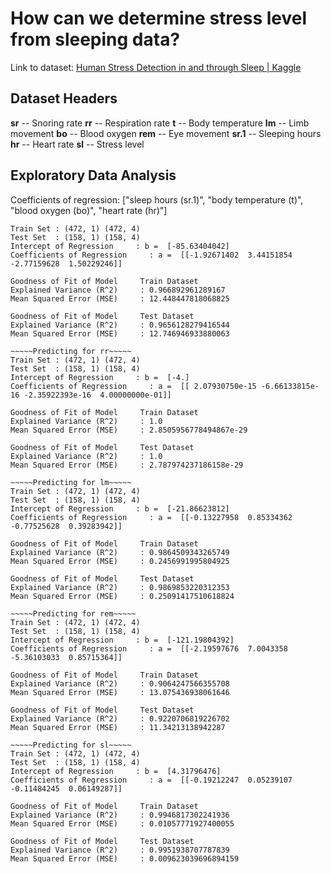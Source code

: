 # How can we determine stress level from sleeping data?

Link to dataset: [Human Stress Detection in and through Sleep | Kaggle](https://www.kaggle.com/laavanya/human-stress-detection-in-and-through-sleep?select=SaYoPillow.csv)



## Dataset Headers

**sr** -- Snoring rate
**rr** -- Respiration rate
**t** -- Body temperature
**lm** -- Limb movement
**bo** -- Blood oxygen
**rem** -- Eye movement
**sr.1** -- Sleeping hours
**hr** -- Heart rate
**sl** -- Stress level



## Exploratory Data Analysis

Coefficients of regression: ["sleep hours (sr.1)", "body temperature (t)", "blood oxygen (bo)", "heart rate (hr)"]
~~~~~Predicting for sr~~~~~
Train Set : (472, 1) (472, 4)
Test Set  : (158, 1) (158, 4)
Intercept of Regression     : b =  [-85.63404042]
Coefficients of Regression     : a =  [[-1.92671402  3.44151854 -2.77159628  1.50229246]]

Goodness of Fit of Model     Train Dataset
Explained Variance (R^2)     : 0.966892961289167
Mean Squared Error (MSE)     : 12.448447818068825

Goodness of Fit of Model     Test Dataset
Explained Variance (R^2)     : 0.9656128279416544
Mean Squared Error (MSE)     : 12.746946933880063

~~~~~Predicting for rr~~~~~
Train Set : (472, 1) (472, 4)
Test Set  : (158, 1) (158, 4)
Intercept of Regression     : b =  [-4.]
Coefficients of Regression     : a =  [[ 2.07930750e-15 -6.66133815e-16 -2.35922393e-16  4.00000000e-01]]

Goodness of Fit of Model     Train Dataset
Explained Variance (R^2)     : 1.0
Mean Squared Error (MSE)     : 2.8505956778494867e-29

Goodness of Fit of Model     Test Dataset
Explained Variance (R^2)     : 1.0
Mean Squared Error (MSE)     : 2.787974237186158e-29

~~~~~Predicting for lm~~~~~
Train Set : (472, 1) (472, 4)
Test Set  : (158, 1) (158, 4)
Intercept of Regression     : b =  [-21.86623812]
Coefficients of Regression     : a =  [[-0.13227958  0.85334362 -0.77525628  0.39283942]]

Goodness of Fit of Model     Train Dataset
Explained Variance (R^2)     : 0.9864509343265749
Mean Squared Error (MSE)     : 0.2456991995804925

Goodness of Fit of Model     Test Dataset
Explained Variance (R^2)     : 0.9869853220312353
Mean Squared Error (MSE)     : 0.25091417510618824

~~~~~Predicting for rem~~~~~
Train Set : (472, 1) (472, 4)
Test Set  : (158, 1) (158, 4)
Intercept of Regression     : b =  [-121.19804392]
Coefficients of Regression     : a =  [[-2.19597676  7.0043358  -5.36103033  0.85715364]]

Goodness of Fit of Model     Train Dataset
Explained Variance (R^2)     : 0.9064247566355708
Mean Squared Error (MSE)     : 13.075436938061646

Goodness of Fit of Model     Test Dataset
Explained Variance (R^2)     : 0.9220706819226702
Mean Squared Error (MSE)     : 11.34213138942287

~~~~~Predicting for sl~~~~~
Train Set : (472, 1) (472, 4)
Test Set  : (158, 1) (158, 4)
Intercept of Regression     : b =  [4.31796476]
Coefficients of Regression     : a =  [[-0.19212247  0.05239107 -0.11484245  0.06149287]]

Goodness of Fit of Model     Train Dataset
Explained Variance (R^2)     : 0.9946817302241936
Mean Squared Error (MSE)     : 0.01057771927400055

Goodness of Fit of Model     Test Dataset
Explained Variance (R^2)     : 0.9951938707787839
Mean Squared Error (MSE)     : 0.009623039696894159
